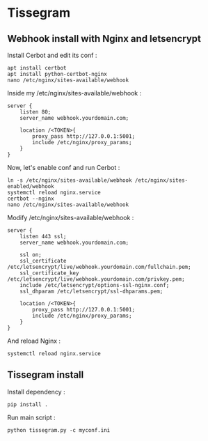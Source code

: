 
# Tissegram

## Webhook install with Nginx and letsencrypt

Install Cerbot and edit its conf :

    apt install certbot
    apt install python-certbot-nginx
    nano /etc/nginx/sites-available/webhook

Inside my /etc/nginx/sites-available/webhook :

    server {
	    listen 80;
	    server_name webhook.yourdomain.com;
	    
	    location /<TOKEN>{
		    proxy_pass http://127.0.0.1:5001;
		    include /etc/nginx/proxy_params;
		}
	}

Now, let's enable conf and run Cerbot :

    ln -s /etc/nginx/sites-available/webhook /etc/nginx/sites-enabled/webhook
    systemctl reload nginx.service
    certbot --nginx
    nano /etc/nginx/sites-available/webhook

Modify /etc/nginx/sites-available/webhook :

    server {
	    listen 443 ssl;
	    server_name webhook.yourdomain.com;
	    
	    ssl on;
	    ssl_certificate /etc/letsencrypt/live/webhook.yourdomain.com/fullchain.pem;
	    ssl_certificate_key /etc/letsencrypt/live/webhook.yourdomain.com/privkey.pem;
	    include /etc/letsencrypt/options-ssl-nginx.conf;
	    ssl_dhparam /etc/letsencrypt/ssl-dhparams.pem;
	    
	    location /<TOKEN>{
		    proxy_pass http://127.0.0.1:5001;
		    include /etc/nginx/proxy_params;
		}
	}

 And reload Nginx :

    systemctl reload nginx.service

## Tissegram install

Install dependency :

    pip install .

Run main script :

    python tissegram.py -c myconf.ini
